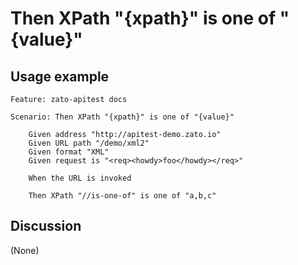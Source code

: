 
Then XPath "{xpath}" is one of "{value}"
=============================================================================================================

Usage example
-------------

```
Feature: zato-apitest docs

Scenario: Then XPath "{xpath}" is one of "{value}"

    Given address "http://apitest-demo.zato.io"
    Given URL path "/demo/xml2"
    Given format "XML"
    Given request is "<req><howdy>foo</howdy></req>"

    When the URL is invoked

    Then XPath "//is-one-of" is one of "a,b,c"
```

Discussion
----------

(None)